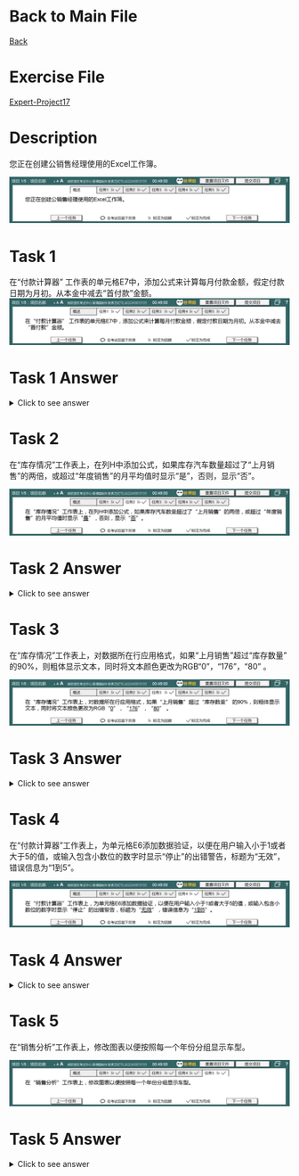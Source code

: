 # Back to Main File
[Back](../README.md)

# Exercise File
[Expert-Project17](MOS-Excel2016-Expert-Project17.xlsx)

# Description
您正在创建公销售经理使用的Excel工作簿。

![Description](Task/desc.jpg)

# Task 1
在“付款计算器” 工作表的单元格E7中，添加公式来计算每月付款金额，假定付款日期为月初。从本金中减去“首付款”金额。
![Task1](Task/Task1.jpg)

# Task 1 Answer
<details>
  <summary>Click to see answer</summary>

`=PMT(E4/12,E6*12,B6-E5,,1)`
![Task1_Answer](Excel2016-Expert-Project17-Answer/P17-T1.gif)
</details>

# Task 2
在“库存情况”工作表上，在列H中添加公式，如果库存汽车数量超过了“上月销售”的两倍，或超过“年度销售”的月平均值时显示“是”，否则，显示“否”。

![Task2](Task/Task2.jpg)

# Task 2 Answer
<details>
  <summary>Click to see answer</summary>

`IF(OR(D2>E2*2,D2>G2/12),"是","否")`
![Task2_Answer](Excel2016-Expert-Project17-Answer/P17-T2.gif)
</details>

# Task 3
在“库存情况”工作表上，对数据所在行应用格式，如果“上月销售”超过“库存数量” 的90%，则粗体显示文本，同时将文本颜色更改为RGB“0”，“176”，“80” 。

![Task3](Task/Task3.jpg)

# Task 3 Answer
<details>
  <summary>Click to see answer</summary>

`=$E2>$D2*90%`

![Task3_Answer](Excel2016-Expert-Project17-Answer/P17-T3.gif)
</details>


# Task 4
在“付款计算器”工作表上，为单元格E6添加数据验证，以便在用户输入小于1或者大于5的值，或输入包含小数位的数字时显示“停止”的出错警告，标题为“无效”，错误信息为“1到5”。

![Task4](Task/Task4.jpg)

# Task 4 Answer
<details>
  <summary>Click to see answer</summary>

![Task4_Answer](Excel2016-Expert-Project17-Answer/P17-T4.gif)
</details>

# Task 5
在“销售分析”工作表上，修改图表以便按照每一个年份分组显示车型。

![Task5](Task/Task5.jpg)

# Task 5 Answer
<details>
  <summary>Click to see answer</summary>

![Task5_Answer](Excel2016-Expert-Project17-Answer/P17-T5.gif)
</details>